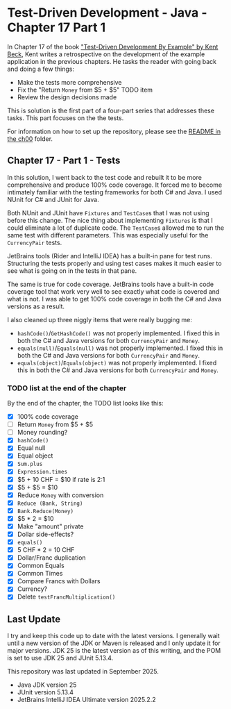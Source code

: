 # Test-Driven Development - Java - Chapter 17 Part 1

In Chapter 17 of the book ["Test-Driven Development By Example" by Kent Beck](https://a.co/d/1sr05eT), Kent writes a retrospective on the
development of the example application in the previous chapters. He tasks the reader with going back and doing a few 
things:
- Make the tests more comprehensive
- Fix the "Return `Money` from \$5 + \$5" TODO item
- Review the design decisions made

This is solution is the first part of a four-part series that addresses these tasks. This part focuses on the the tests.

For information on how to set up the repository, please see the [README in the ch00](../ch00/README.md) folder.

## Chapter 17 - Part 1 - Tests
In this solution, I went back to the test code and rebuilt it to be more comprehensive and produce 100% code coverage. It
forced me to become intimately familiar with the testing frameworks for both C# and Java. I used NUnit for C# and JUnit 
for Java.

Both NUnit and JUnit have `Fixtures` and `TestCase`s that I was not using before this change. The nice thing about 
implementing `Fixtures` is that I could eliminate a lot of duplicate code. The `TestCase`s allowed me to run the same
test with different parameters. This was especially useful for the `CurrencyPair` tests.

JetBrains tools (Rider and IntelliJ IDEA) has a built-in pane for test runs. Structuring the tests properly and using test
cases makes it much easier to see what is going on in the tests in that pane.

The same is true for code coverage. JetBrains tools have a built-in code coverage tool that work very well to see exactly
what code is covered and what is not. I was able to get 100% code coverage in both the C# and Java versions as a result.

I also cleaned up three niggly items that were really bugging me:
- `hashCode()`/`GetHashCode()` was not properly implemented. I fixed this in both the C# and Java versions for both 
`CurrencyPair` and `Money`.
- `equals(null)`/`Equals(null)` was not properly implemented. I fixed this in both the C# and Java versions for both 
`CurrencyPair` and `Money`.
- `equals(object)`/`Equals(object)` was not properly implemented. I fixed this in both the C# and Java versions for both 
`CurrencyPair` and `Money`.

### TODO list at the end of the chapter
By the end of the chapter, the TODO list looks like this:
- [x] 100% code coverage
- [ ] Return `Money` from \$5 + \$5
- [ ] Money rounding?
- [x] `hashCode()`
- [x] Equal null
- [x] Equal object
- [x] `Sum.plus`
- [x] `Expression.times`
- [x] \$5 + 10 CHF = $10 if rate is 2:1
- [x] \$5 + \$5 = $10
- [x] Reduce `Money` with conversion
- [x] `Reduce (Bank, String)`
- [x] `Bank.Reduce(Money)`
- [x] \$5 * 2 = $10
- [x] Make "amount" private
- [x] Dollar side-effects?
- [x] `equals()`
- [x] 5 CHF * 2 = 10 CHF
- [x] Dollar/Franc duplication
- [x] Common Equals
- [x] Common Times
- [x] Compare Francs with Dollars
- [X] Currency?
- [x] Delete `testFrancMultiplication()`

## Last Update
I try and keep this code up to date with the latest versions. I generally wait until a new version of the JDK or Maven is 
released and I only update it for major versions. JDK 25 is the latest version as of this writing, and the POM is set to
use JDK 25 and JUnit 5.13.4.

This repository was last updated in September 2025.
- Java JDK version 25
- JUnit version 5.13.4
- JetBrains IntelliJ IDEA Ultimate version 2025.2.2